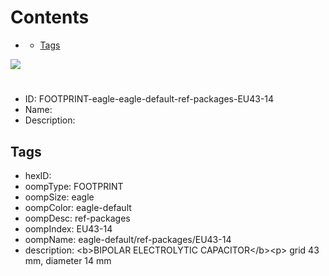 



Contents
========

* [](#)
	* [Tags](#tags)
  
![][im]
# 

- ID: FOOTPRINT-eagle-eagle-default-ref-packages-EU43-14
- Name: 
- Description: 

## Tags

- hexID: 
- oompType: FOOTPRINT
- oompSize: eagle
- oompColor: eagle-default
- oompDesc: ref-packages
- oompIndex: EU43-14
- oompName: eagle-default/ref-packages/EU43-14
- description: &lt;b&gt;BIPOLAR ELECTROLYTIC CAPACITOR&lt;/b&gt;&lt;p&gt;&#xD;
grid 43 mm, diameter 14 mm



[im]: image.png
